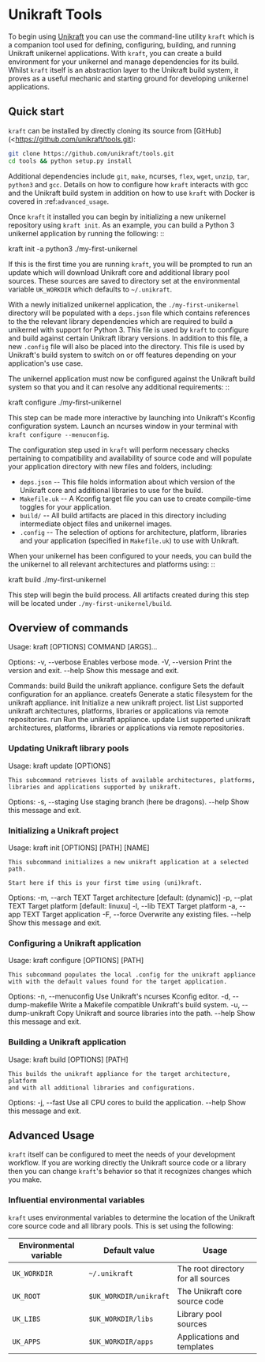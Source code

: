 # Unikraft Tools 

To begin using [Unikraft](https://unikraft.org>) you can use the command-line
utility `kraft`  which is a companion tool used for defining, configuring,
building, and running Unikraft unikernel applications.  With `kraft`, you can
create a build environment for your unikernel and manage dependencies for its
build.  Whilst `kraft` itself is an abstraction layer to the Unikraft build
system, it proves as a useful mechanic and starting ground for developing
unikernel applications.

## Quick start

`kraft` can be installed by directly cloning its source from [GitHub](<https://github.com/unikraft/tools.git):

```bash
git clone https://github.com/unikraft/tools.git
cd tools && python setup.py install
```

  Additional dependencies include `git`, `make`, ncurses, `flex`, `wget`,
  `unzip`, `tar`, `python3` and `gcc`.  Details on how to configure how
  `kraft` interacts with gcc and the Unikraft build system in addition on how
  to use `kraft` with Docker is covered in :ref:`advanced_usage`.

Once `kraft` it installed you can begin by initializing a new unikernel
repository using `kraft init`.  As an example, you can build a Python 3
unikernel application by running the following: ::

  kraft init -a python3 ./my-first-unikernel

If this is the first time you are running `kraft`, you will be prompted to run
an update which will download Unikraft core and additional library pool sources.
These sources are saved to directory set at the environmental variable
`UK_WORKDIR` which defaults to `~/.unikraft`.

With a newly initialized unikernel application, the `./my-first-unikernel`
directory  will be populated with a `deps.json` file which contains references
to the the relevant library dependencies which are required to build a unikernel
with support for Python 3.  This file is used by `kraft` to configure and
build  against certain Unikraft library versions.  In addition to this file, a
new `.config` file will also be placed into the directory.  This file is used
by Unikraft's build system to switch on or off features depending on your
application's use case.

The unikernel application must now be configured against the Unikraft build
system so that you and it can resolve any additional requirements: ::

  kraft configure ./my-first-unikernel

This step can be made more interactive by launching into Unikraft's Kconfig
configuration system.  Launch an ncurses window in your terminal with
`kraft configure --menuconfig`.

The configuration step used in `kraft` will perform necessary checks
pertaining to compatibility and availability of source code and will populate
your application directory with new files and folders, including:

  * `deps.json` -- This file holds information about which version of the
    Unikraft core and additional libraries to use for the build.
  * `Makefile.uk` -- A Kconfig target file you can use to create compile-time
    toggles for your application. 
  * `build/` -- All build artifacts are placed in this directory including 
    intermediate object files and unikernel images.
  * `.config` -- The selection of options for architecture, platform,
    libraries and your application (specified in `Makefile.uk`) to use with
    Unikraft.

When your unikernel has been configured to your needs, you can build the
the unikernel to all relevant architectures and platforms using: ::

  kraft build ./my-first-unikernel

This step will begin the build process.  All artifacts created during this step
will be located under `./my-first-unikernel/build`.

## Overview of commands

  Usage: kraft [OPTIONS] COMMAND [ARGS]...

  Options:
    -v, --verbose  Enables verbose mode.
    -V, --version  Print the version and exit.
    --help         Show this message and exit.

  Commands:
    build      Build the unikraft appliance.
    configure  Sets the default configuration for an appliance.
    createfs   Generate a static filesystem for the unikraft appliance.
    init       Initialize a new unikraft project.
    list       List supported unikraft architectures, platforms, libraries or
               applications via remote repositories.
    run        Run the unikraft appliance.
    update     List supported unikraft architectures, platforms, libraries or
               applications via remote repositories.

### Updating Unikraft library pools

  Usage: kraft update [OPTIONS]

    This subcommand retrieves lists of available architectures, platforms,
    libraries and applications supported by unikraft.

  Options:
    -s, --staging  Use staging branch (here be dragons).
    --help         Show this message and exit.


### Initializing a Unikraft project

  Usage: kraft init [OPTIONS] [PATH] [NAME]

    This subcommand initializes a new unikraft application at a selected path.

    Start here if this is your first time using (uni)kraft.

  Options:
    -m, --arch TEXT  Target architecture  [default: (dynamic)]
    -p, --plat TEXT  Target platform  [default: linuxu]
    -l, --lib TEXT   Target platform
    -a, --app TEXT   Target application
    -F, --force      Overwrite any existing files.
    --help           Show this message and exit.


### Configuring a Unikraft application

  Usage: kraft configure [OPTIONS] [PATH]

    This subcommand populates the local .config for the unikraft appliance
    with with the default values found for the target application.

  Options:
    -n, --menuconfig     Use Unikraft's ncurses Kconfig editor.
    -d, --dump-makefile  Write a Makefile compatible Unikraft's build system.
    -u, --dump-unikraft  Copy Unikraft and source libraries into the path.
    --help               Show this message and exit.


### Building a Unikraft application

  Usage: kraft build [OPTIONS] [PATH]

    This builds the unikraft appliance for the target architecture, platform
    and with all additional libraries and configurations.

  Options:
    -j, --fast  Use all CPU cores to build the application.
    --help      Show this message and exit.

## Advanced Usage

`kraft` itself can be configured to meet the needs of your development
workflow.  If you are working directly the Unikraft source code or a library
then you can change `kraft`'s behavior so that it recognizes changes which
you make.

### Influential environmental variables

`kraft` uses environmental variables to determine the location of the Unikraft
core source code and all library pools.  This is set using the following:

| Environmental variable | Default value          | Usage                              |
|------------------------|------------------------|------------------------------------|
| `UK_WORKDIR`           | `~/.unikraft`          | The root directory for all sources |
| `UK_ROOT`              | `$UK_WORKDIR/unikraft` | The Unikraft core source code      |
| `UK_LIBS`              | `$UK_WORKDIR/libs`     | Library pool sources               |
| `UK_APPS`              | `$UK_WORKDIR/apps`     | Applications and templates         |